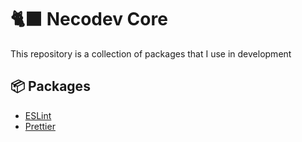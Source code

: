 # 🐈‍⬛ Necodev Core

This repository is a collection of packages that I use in development

## 📦 Packages

- [ESLint](tools/eslint/README.md)
- [Prettier](tools/prettier/README.md)
